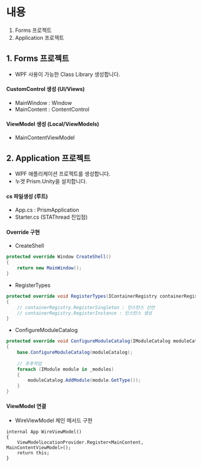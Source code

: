 # 내용

1. Forms 프로젝트
1. Application 프로젝트

## 1. Forms 프로젝트

- WPF 사용이 가능한 Class Library 생성합니다.

#### CustomControl 생성 (UI/Views)
- MainWindow : Window
- MainContent : ContentControl

#### ViewModel 생성 (Local/ViewModels)
- MainContentViewModel

## 2. Application 프로젝트

- WPF 애플리케이션 프로젝트를 생성합니다.
- 누겟 Prism.Unity을 설치합니다.

#### cs 파일생성 (루트)
- App.cs : PrismApplication
- Starter.cs (STAThread 진입점)

#### Override 구현
- CreateShell

```csharp
protected override Window CreateShell()
{
    return new MainWindow();
}
```

- RegisterTypes

```csharp
protected override void RegisterTypes(IContainerRegistry containerRegistry)
{
    // containerRegistry.RegisterSingleton : 인스턴스 선언
    // containerRegistry.RegisterInstance : 인스턴스 생성
}
```

- ConfigureModuleCatalog

```csharp
protected override void ConfigureModuleCatalog(IModuleCatalog moduleCatalog)
{
    base.ConfigureModuleCatalog(moduleCatalog);
    
    // 추후작업
    foreach (IModule module in _modules)
    {
        moduleCatalog.AddModule(module.GetType());
    }
}
```

#### ViewModel 연결

- WireViewModel 체인 메서드 구현

```
internal App WireViewModel()
{
    ViewModelLocationProvider.Register<MainContent, MainContentViewModel>();
    return this;
}
```
